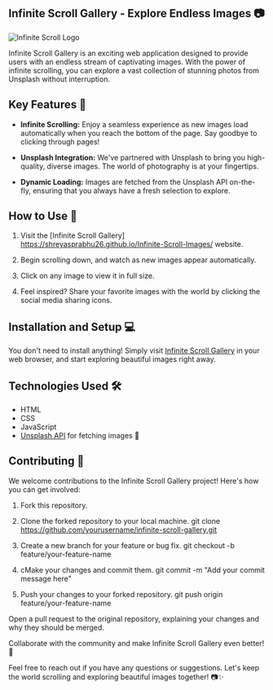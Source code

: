 ## Infinite Scroll Gallery - Explore Endless Images 📷

![Infinite Scroll Logo](favicon.png)

Infinite Scroll Gallery is an exciting web application designed to provide users with an endless stream of captivating images. With the power of infinite scrolling, you can explore a vast collection of stunning photos from Unsplash without interruption.

## Key Features 🌟

- **Infinite Scrolling:** Enjoy a seamless experience as new images load automatically when you reach the bottom of the page. Say goodbye to clicking through pages!

- **Unsplash Integration:** We've partnered with Unsplash to bring you high-quality, diverse images. The world of photography is at your fingertips.

- **Dynamic Loading:** Images are fetched from the Unsplash API on-the-fly, ensuring that you always have a fresh selection to explore.

## How to Use 🚀

1. Visit the [Infinite Scroll Gallery] https://shreyasprabhu26.github.io/Infinite-Scroll-Images/ website.

2. Begin scrolling down, and watch as new images appear automatically.

3. Click on any image to view it in full size.

4. Feel inspired? Share your favorite images with the world by clicking the social media sharing icons.

## Installation and Setup 💻

You don't need to install anything! Simply visit [Infinite Scroll Gallery](https://infinitescrollgallery.com) in your web browser, and start exploring beautiful images right away.

## Technologies Used 🛠️

- HTML
- CSS
- JavaScript
- [Unsplash API](https://unsplash.com/developers) for fetching images 📸

## Contributing 🤝

We welcome contributions to the Infinite Scroll Gallery project! Here's how you can get involved:

1. Fork this repository.

2. Clone the forked repository to your local machine.
   git clone https://github.com/yourusername/infinite-scroll-gallery.git

3. Create a new branch for your feature or bug fix.
   git checkout -b feature/your-feature-name

4. cMake your changes and commit them.
   git commit -m "Add your commit message here"

5. Push your changes to your forked repository.
   git push origin feature/your-feature-name

Open a pull request to the original repository, explaining your changes and why they should be merged.

Collaborate with the community and make Infinite Scroll Gallery even better! 🙌

Feel free to reach out if you have any questions or suggestions. Let's keep the world scrolling and exploring beautiful images together! 📷✨
